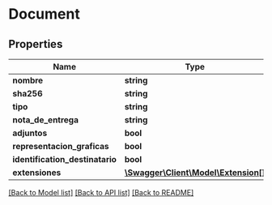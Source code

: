 # Document

## Properties
Name | Type | Description | Notes
------------ | ------------- | ------------- | -------------
**nombre** | **string** |  | [optional] 
**sha256** | **string** |  | [optional] 
**tipo** | **string** |  | [optional] 
**nota_de_entrega** | **string** |  | [optional] 
**adjuntos** | **bool** |  | [optional] 
**representacion_graficas** | **bool** |  | [optional] 
**identification_destinatario** | **bool** |  | [optional] 
**extensiones** | [**\Swagger\Client\Model\Extension[]**](Extension.md) |  | [optional] 

[[Back to Model list]](../README.md#documentation-for-models) [[Back to API list]](../README.md#documentation-for-api-endpoints) [[Back to README]](../README.md)


